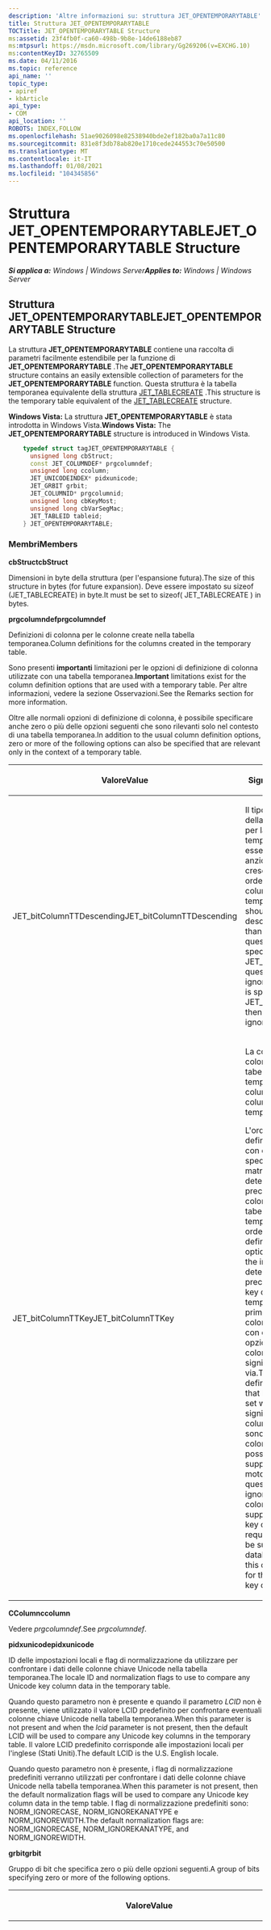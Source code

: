 ```yaml
---
description: 'Altre informazioni su: struttura JET_OPENTEMPORARYTABLE'
title: Struttura JET_OPENTEMPORARYTABLE
TOCTitle: JET_OPENTEMPORARYTABLE Structure
ms:assetid: 23f4fb0f-ca60-498b-9b8e-14de6188eb87
ms:mtpsurl: https://msdn.microsoft.com/library/Gg269206(v=EXCHG.10)
ms:contentKeyID: 32765509
ms.date: 04/11/2016
ms.topic: reference
api_name: ''
topic_type:
- apiref
- kbArticle
api_type:
- COM
api_location: ''
ROBOTS: INDEX,FOLLOW
ms.openlocfilehash: 51ae9026098e82538940bde2ef182ba0a7a11c80
ms.sourcegitcommit: 831e8f3db78ab820e1710cede244553c70e50500
ms.translationtype: MT
ms.contentlocale: it-IT
ms.lasthandoff: 01/08/2021
ms.locfileid: "104345856"
---
```

# <a name="jet_opentemporarytable-structure"></a><span data-ttu-id="2ca9d-103">Struttura JET_OPENTEMPORARYTABLE</span><span class="sxs-lookup"><span data-stu-id="2ca9d-103">JET_OPENTEMPORARYTABLE Structure</span></span>


<span data-ttu-id="2ca9d-104">_**Si applica a:** Windows | Windows Server_</span><span class="sxs-lookup"><span data-stu-id="2ca9d-104">_**Applies to:** Windows | Windows Server_</span></span>

## <a name="jet_opentemporarytable-structure"></a><span data-ttu-id="2ca9d-105">Struttura JET_OPENTEMPORARYTABLE</span><span class="sxs-lookup"><span data-stu-id="2ca9d-105">JET_OPENTEMPORARYTABLE Structure</span></span>

<span data-ttu-id="2ca9d-106">La struttura **JET_OPENTEMPORARYTABLE** contiene una raccolta di parametri facilmente estendibile per la funzione di **JET_OPENTEMPORARYTABLE** .</span><span class="sxs-lookup"><span data-stu-id="2ca9d-106">The **JET_OPENTEMPORARYTABLE** structure contains an easily extensible collection of parameters for the **JET_OPENTEMPORARYTABLE** function.</span></span> <span data-ttu-id="2ca9d-107">Questa struttura è la tabella temporanea equivalente della struttura [JET_TABLECREATE](./jet-tablecreate-structure.md) .</span><span class="sxs-lookup"><span data-stu-id="2ca9d-107">This structure is the temporary table equivalent of the [JET_TABLECREATE](./jet-tablecreate-structure.md) structure.</span></span>

<span data-ttu-id="2ca9d-108">**Windows Vista:** La struttura **JET_OPENTEMPORARYTABLE** è stata introdotta in Windows Vista.</span><span class="sxs-lookup"><span data-stu-id="2ca9d-108">**Windows Vista:** The **JET_OPENTEMPORARYTABLE** structure is introduced in Windows Vista.</span></span>

```cpp
    typedef struct tagJET_OPENTEMPORARYTABLE {
      unsigned long cbStruct;
      const JET_COLUMNDEF* prgcolumndef;
      unsigned long ccolumn;
      JET_UNICODEINDEX* pidxunicode;
      JET_GRBIT grbit;
      JET_COLUMNID* prgcolumnid;
      unsigned long cbKeyMost;
      unsigned long cbVarSegMac;
      JET_TABLEID tableid;
    } JET_OPENTEMPORARYTABLE;
```

### <a name="members"></a><span data-ttu-id="2ca9d-109">Membri</span><span class="sxs-lookup"><span data-stu-id="2ca9d-109">Members</span></span>

<span data-ttu-id="2ca9d-110">**cbStruct**</span><span class="sxs-lookup"><span data-stu-id="2ca9d-110">**cbStruct**</span></span>

<span data-ttu-id="2ca9d-111">Dimensioni in byte della struttura (per l'espansione futura).</span><span class="sxs-lookup"><span data-stu-id="2ca9d-111">The size of this structure in bytes (for future expansion).</span></span> <span data-ttu-id="2ca9d-112">Deve essere impostato su sizeof (JET_TABLECREATE) in byte.</span><span class="sxs-lookup"><span data-stu-id="2ca9d-112">It must be set to sizeof( JET_TABLECREATE ) in bytes.</span></span>

<span data-ttu-id="2ca9d-113">**prgcolumndef**</span><span class="sxs-lookup"><span data-stu-id="2ca9d-113">**prgcolumndef**</span></span>

<span data-ttu-id="2ca9d-114">Definizioni di colonna per le colonne create nella tabella temporanea.</span><span class="sxs-lookup"><span data-stu-id="2ca9d-114">Column definitions for the columns created in the temporary table.</span></span>

<span data-ttu-id="2ca9d-115">Sono presenti **importanti** limitazioni per le opzioni di definizione di colonna utilizzate con una tabella temporanea.</span><span class="sxs-lookup"><span data-stu-id="2ca9d-115">**Important** limitations exist for the column definition options that are used with a temporary table.</span></span> <span data-ttu-id="2ca9d-116">Per altre informazioni, vedere la sezione Osservazioni.</span><span class="sxs-lookup"><span data-stu-id="2ca9d-116">See the Remarks section for more information.</span></span>

<span data-ttu-id="2ca9d-117">Oltre alle normali opzioni di definizione di colonna, è possibile specificare anche zero o più delle opzioni seguenti che sono rilevanti solo nel contesto di una tabella temporanea.</span><span class="sxs-lookup"><span data-stu-id="2ca9d-117">In addition to the usual column definition options, zero or more of the following options can also be specified that are relevant only in the context of a temporary table.</span></span>

<table>
<colgroup>
<col style="width: 50%" />
<col style="width: 50%" />
</colgroup>
<thead>
<tr class="header">
<th><p><span data-ttu-id="2ca9d-118">Valore</span><span class="sxs-lookup"><span data-stu-id="2ca9d-118">Value</span></span></p></th>
<th><p><span data-ttu-id="2ca9d-119">Significato</span><span class="sxs-lookup"><span data-stu-id="2ca9d-119">Meaning</span></span></p></th>
</tr>
</thead>
<tbody>
<tr class="odd">
<td><p><span data-ttu-id="2ca9d-120">JET_bitColumnTTDescending</span><span class="sxs-lookup"><span data-stu-id="2ca9d-120">JET_bitColumnTTDescending</span></span></p></td>
<td><p><span data-ttu-id="2ca9d-121">Il tipo di ordinamento della colonna chiave per la tabella temporanea deve essere decrescente anziché crescente.</span><span class="sxs-lookup"><span data-stu-id="2ca9d-121">The sort order of the key column for the temporary table should be descending rather than ascending.</span></span> <span data-ttu-id="2ca9d-122">Se questa opzione viene specificata senza JET_bitColumnTTKey, questa opzione viene ignorata.</span><span class="sxs-lookup"><span data-stu-id="2ca9d-122">If this option is specified without JET_bitColumnTTKey then this option is ignored.</span></span></p></td>
</tr>
<tr class="even">
<td><p><span data-ttu-id="2ca9d-123">JET_bitColumnTTKey</span><span class="sxs-lookup"><span data-stu-id="2ca9d-123">JET_bitColumnTTKey</span></span></p></td>
<td><p><span data-ttu-id="2ca9d-124">La colonna sarà una colonna chiave per la tabella temporanea.</span><span class="sxs-lookup"><span data-stu-id="2ca9d-124">The column will be a key column for the temporary table.</span></span></p>
<p><span data-ttu-id="2ca9d-125">L'ordine delle definizioni di colonna con questa opzione specificata nella matrice di input determinerà la precedenza di ogni colonna chiave per la tabella temporanea.</span><span class="sxs-lookup"><span data-stu-id="2ca9d-125">The order of the column definitions with this option specified in the input array will determine the precedence of each key column for the temporary table.</span></span> <span data-ttu-id="2ca9d-126">La prima definizione di colonna nella matrice con questo set di opzioni sarà la colonna chiave più significativa e così via.</span><span class="sxs-lookup"><span data-stu-id="2ca9d-126">The first column definition in the array that has this option set will be the most significant key column and so on.</span></span> <span data-ttu-id="2ca9d-127">Se sono richieste più colonne chiave che possono essere supportate dal motore di database, questa opzione viene ignorata per le colonne chiave non supportate.</span><span class="sxs-lookup"><span data-stu-id="2ca9d-127">If more key columns are requested than can be supported by the database engine then this option is ignored for the unsupportable key columns.</span></span></p></td>
</tr>
</tbody>
</table>


<span data-ttu-id="2ca9d-128">**CColumn**</span><span class="sxs-lookup"><span data-stu-id="2ca9d-128">**ccolumn**</span></span>

<span data-ttu-id="2ca9d-129">Vedere *prgcolumndef*.</span><span class="sxs-lookup"><span data-stu-id="2ca9d-129">See *prgcolumndef*.</span></span>

<span data-ttu-id="2ca9d-130">**pidxunicode**</span><span class="sxs-lookup"><span data-stu-id="2ca9d-130">**pidxunicode**</span></span>

<span data-ttu-id="2ca9d-131">ID delle impostazioni locali e flag di normalizzazione da utilizzare per confrontare i dati delle colonne chiave Unicode nella tabella temporanea.</span><span class="sxs-lookup"><span data-stu-id="2ca9d-131">The locale ID and normalization flags to use to compare any Unicode key column data in the temporary table.</span></span>

<span data-ttu-id="2ca9d-132">Quando questo parametro non è presente e quando il parametro *LCID* non è presente, viene utilizzato il valore LCID predefinito per confrontare eventuali colonne chiave Unicode nella tabella temporanea.</span><span class="sxs-lookup"><span data-stu-id="2ca9d-132">When this parameter is not present and when the *lcid* parameter is not present, then the default LCID will be used to compare any Unicode key columns in the temporary table.</span></span> <span data-ttu-id="2ca9d-133">Il valore LCID predefinito corrisponde alle impostazioni locali per l'inglese (Stati Uniti).</span><span class="sxs-lookup"><span data-stu-id="2ca9d-133">The default LCID is the U.S. English locale.</span></span>

<span data-ttu-id="2ca9d-134">Quando questo parametro non è presente, i flag di normalizzazione predefiniti verranno utilizzati per confrontare i dati delle colonne chiave Unicode nella tabella temporanea.</span><span class="sxs-lookup"><span data-stu-id="2ca9d-134">When this parameter is not present, then the default normalization flags will be used to compare any Unicode key column data in the temp table.</span></span> <span data-ttu-id="2ca9d-135">I flag di normalizzazione predefiniti sono: NORM_IGNORECASE, NORM_IGNOREKANATYPE e NORM_IGNOREWIDTH.</span><span class="sxs-lookup"><span data-stu-id="2ca9d-135">The default normalization flags are: NORM_IGNORECASE, NORM_IGNOREKANATYPE, and NORM_IGNOREWIDTH.</span></span>

<span data-ttu-id="2ca9d-136">**grbit**</span><span class="sxs-lookup"><span data-stu-id="2ca9d-136">**grbit**</span></span>

<span data-ttu-id="2ca9d-137">Gruppo di bit che specifica zero o più delle opzioni seguenti.</span><span class="sxs-lookup"><span data-stu-id="2ca9d-137">A group of bits specifying zero or more of the following options.</span></span>

<table>
<colgroup>
<col style="width: 50%" />
<col style="width: 50%" />
</colgroup>
<thead>
<tr class="header">
<th><p><span data-ttu-id="2ca9d-138">Valore</span><span class="sxs-lookup"><span data-stu-id="2ca9d-138">Value</span></span></p></th>
<th><p><span data-ttu-id="2ca9d-139">Significato</span><span class="sxs-lookup"><span data-stu-id="2ca9d-139">Meaning</span></span></p></th>
</tr>
</thead>
<tbody>
<tr class="odd">
<td><p><span data-ttu-id="2ca9d-140">JET_bitTTIndexed</span><span class="sxs-lookup"><span data-stu-id="2ca9d-140">JET_bitTTIndexed</span></span></p></td>
<td><p><span data-ttu-id="2ca9d-141">Questa opzione richiede che la tabella temporanea sia sufficientemente flessibile da consentire l'uso di <a href="gg294103(v=exchg.10).md">JetSeek</a> per la ricerca di record in base alla chiave di indice.</span><span class="sxs-lookup"><span data-stu-id="2ca9d-141">This option requests that the temporary table be flexible enough to permit the use of <a href="gg294103(v=exchg.10).md">JetSeek</a> to look up records by index key.</span></span></p>
<p><span data-ttu-id="2ca9d-142">Se questa funzionalità non è necessaria, è consigliabile non richiederla.</span><span class="sxs-lookup"><span data-stu-id="2ca9d-142">If this functionality it not required then it is best to not request it.</span></span> <span data-ttu-id="2ca9d-143">Se questa funzionalità non è richiesta, il gestore tabelle temporaneo potrebbe essere in grado di scegliere una strategia per la gestione della tabella temporanea che comporterà un miglioramento delle prestazioni.</span><span class="sxs-lookup"><span data-stu-id="2ca9d-143">If this functionality is not requested then the temporary table manager may be able to choose a strategy for managing the temporary table that will result in improved performance.</span></span></p></td>
</tr>
<tr class="even">
<td><p><span data-ttu-id="2ca9d-144">JET_bitTTUnique</span><span class="sxs-lookup"><span data-stu-id="2ca9d-144">JET_bitTTUnique</span></span></p></td>
<td><p><span data-ttu-id="2ca9d-145">Richiede la rimozione dei record con chiavi di indice duplicate dal set di record finale nella tabella temporanea.</span><span class="sxs-lookup"><span data-stu-id="2ca9d-145">Requests that records with duplicate index keys be removed from the final set of records in the temporary table.</span></span></p>
<p><span data-ttu-id="2ca9d-146">Prima di Windows Server 2003, il motore di database presuppone sempre che questa opzione sia attiva a causa del fatto che anche tutti gli indici cluster devono essere una chiave primaria e pertanto devono essere univoci.</span><span class="sxs-lookup"><span data-stu-id="2ca9d-146">Prior to Windows Server 2003, the database engine always assumed this option to be in effect due to the fact that all clustered indexes must also be a primary key and thus must be unique.</span></span> <span data-ttu-id="2ca9d-147">A partire da Windows Server 2003, è ora possibile creare una tabella temporanea che non rimuove i duplicati quando viene specificata anche l'opzione JET_bitTTForwardOnly.</span><span class="sxs-lookup"><span data-stu-id="2ca9d-147">As of Windows Server 2003, it is now possible to create a temporary table that does not remove duplicates when the JET_bitTTForwardOnly option is also specified.</span></span></p>
<p><span data-ttu-id="2ca9d-148">Non è possibile stabilire quale duplicato avrà esito positivo e quali duplicati verranno rimossi, in generale.</span><span class="sxs-lookup"><span data-stu-id="2ca9d-148">It is not possible to know which duplicate will succeed and which duplicates will be discarded, in general.</span></span> <span data-ttu-id="2ca9d-149">Tuttavia, quando viene richiesta l'opzione JET_bitTTErrorOnDuplicateInsertion, il primo record con una chiave di indice specificata da inserire nella tabella temporanea avrà sempre esito positivo.</span><span class="sxs-lookup"><span data-stu-id="2ca9d-149">However, when the JET_bitTTErrorOnDuplicateInsertion option is requested then the first record with a given index key to be inserted into the temporary table will always succeed.</span></span></p></td>
</tr>
<tr class="odd">
<td><p><span data-ttu-id="2ca9d-150">JET_bitTTUpdatable</span><span class="sxs-lookup"><span data-stu-id="2ca9d-150">JET_bitTTUpdatable</span></span></p></td>
<td><p><span data-ttu-id="2ca9d-151">Richiede che la tabella temporanea sia sufficientemente flessibile da consentire la modifica successiva dei record inseriti in precedenza.</span><span class="sxs-lookup"><span data-stu-id="2ca9d-151">Requests that the temporary table be flexible enough to allow records that have previously been inserted to be subsequently changed.</span></span> <span data-ttu-id="2ca9d-152">Se questa funzionalità non è necessaria, è consigliabile non richiederla.</span><span class="sxs-lookup"><span data-stu-id="2ca9d-152">If this functionality it not required then it is best to not request it.</span></span></p>
<p><span data-ttu-id="2ca9d-153">Se questa funzionalità non è richiesta, il gestore tabelle temporaneo potrebbe essere in grado di scegliere una strategia per la gestione della tabella temporanea che comporterà un miglioramento delle prestazioni.</span><span class="sxs-lookup"><span data-stu-id="2ca9d-153">If this functionality is not requested then the temporary table manager may be able to choose a strategy for managing the temporary table that will result in improved performance.</span></span></p></td>
</tr>
<tr class="even">
<td><p><span data-ttu-id="2ca9d-154">JET_bitTTScrollable</span><span class="sxs-lookup"><span data-stu-id="2ca9d-154">JET_bitTTScrollable</span></span></p></td>
<td><p><span data-ttu-id="2ca9d-155">Richiede che la tabella temporanea sia sufficientemente flessibile da consentire l'analisi arbitraria dei record in ordine e direzione arbitrari usando <a href="gg294117(v=exchg.10).md">JetMove</a>.</span><span class="sxs-lookup"><span data-stu-id="2ca9d-155">Requests that the temporary table be flexible enough to allow records to be scanned in arbitrary order and direction using <a href="gg294117(v=exchg.10).md">JetMove</a>.</span></span></p>
<p><span data-ttu-id="2ca9d-156">Se questa funzionalità non è necessaria, è consigliabile non richiederla.</span><span class="sxs-lookup"><span data-stu-id="2ca9d-156">If this functionality is not required then it is best to not request it.</span></span> <span data-ttu-id="2ca9d-157">Se questa funzionalità non è richiesta, il gestore tabelle temporaneo potrebbe essere in grado di scegliere una strategia per la gestione della tabella temporanea che comporterà un miglioramento delle prestazioni.</span><span class="sxs-lookup"><span data-stu-id="2ca9d-157">If this functionality is not requested then the temporary table manager may be able to choose a strategy for managing the temporary table that will result in improved performance.</span></span></p></td>
</tr>
<tr class="odd">
<td><p><span data-ttu-id="2ca9d-158">JET_bitTTSortNullsHigh</span><span class="sxs-lookup"><span data-stu-id="2ca9d-158">JET_bitTTSortNullsHigh</span></span></p></td>
<td><p><span data-ttu-id="2ca9d-159">Richiede che i valori della colonna chiave <strong>null</strong> siano ordinati più vicino alla fine dell'indice rispetto ai valori di colonna chiave non null.</span><span class="sxs-lookup"><span data-stu-id="2ca9d-159">Requests that <strong>NULL</strong> key column values sort closer to the end of the index than non-NULL key column values.</span></span></p></td>
</tr>
<tr class="even">
<td><p><span data-ttu-id="2ca9d-160">JET_bitTTForceMaterialization</span><span class="sxs-lookup"><span data-stu-id="2ca9d-160">JET_bitTTForceMaterialization</span></span></p></td>
<td><p><span data-ttu-id="2ca9d-161">Impone al gestore tabelle temporaneo di abbandonare la ricerca della strategia migliore per utilizzare la gestione della tabella temporanea che comporterà un miglioramento delle prestazioni.</span><span class="sxs-lookup"><span data-stu-id="2ca9d-161">Forces the temporary table manager to abandon the search for the best strategy to use managing the temporary table that will result in enhanced performance.</span></span></p></td>
</tr>
<tr class="odd">
<td><p><span data-ttu-id="2ca9d-162">JET_bitTTErrorOnDuplicateInsertion</span><span class="sxs-lookup"><span data-stu-id="2ca9d-162">JET_bitTTErrorOnDuplicateInsertion</span></span></p></td>
<td><p><span data-ttu-id="2ca9d-163">Eventuali tentativi di inserire un record con la stessa chiave di indice di un record inserito in precedenza avranno immediatamente esito negativo con JET_errKeyDuplicate.</span><span class="sxs-lookup"><span data-stu-id="2ca9d-163">Any attempt to insert a record with the same index key as a previously inserted record will immediately fail with JET_errKeyDuplicate.</span></span> <span data-ttu-id="2ca9d-164">Se questa opzione non è richiesta, un duplicato viene rilevato immediatamente e non riesce o viene rimosso automaticamente in un secondo momento, a seconda della strategia scelta dal motore di database per implementare la tabella temporanea, in base alla funzionalità richiesta.</span><span class="sxs-lookup"><span data-stu-id="2ca9d-164">If this option is not requested then a duplicate is detected immediately and fails, or is silently removed later, depending on the strategy chosen by the database engine to implement the temporary table, based on the requested functionality.</span></span></p>
<p><span data-ttu-id="2ca9d-165">Se questa funzionalità non è necessaria, è consigliabile non richiederla.</span><span class="sxs-lookup"><span data-stu-id="2ca9d-165">If this functionality it not required then it is best to not request it.</span></span> <span data-ttu-id="2ca9d-166">Se questa funzionalità non è richiesta, il gestore tabelle temporaneo potrebbe essere in grado di scegliere una strategia per la gestione della tabella temporanea che comporterà un miglioramento delle prestazioni.</span><span class="sxs-lookup"><span data-stu-id="2ca9d-166">If this functionality is not requested then the temporary table manager may be able to choose a strategy for managing the temporary table that will result in improved performance.</span></span></p></td>
</tr>
<tr class="even">
<td><p><span data-ttu-id="2ca9d-167">JET_bitTTForwardOnly</span><span class="sxs-lookup"><span data-stu-id="2ca9d-167">JET_bitTTForwardOnly</span></span></p></td>
<td><p><span data-ttu-id="2ca9d-168">La tabella temporanea viene creata solo se Gestione tabelle temporanee è in grado di utilizzare l'implementazione ottimizzata per i risultati intermedi delle query.</span><span class="sxs-lookup"><span data-stu-id="2ca9d-168">The temporary table is only created if the temporary table manager can use the implementation that is optimized for intermediate query results.</span></span> <span data-ttu-id="2ca9d-169">Se una caratteristica della tabella temporanea impedisce l'uso di questa ottimizzazione, l'operazione avrà esito negativo con JET_errCannotMaterializeForwardOnlySort.</span><span class="sxs-lookup"><span data-stu-id="2ca9d-169">If any characteristic of the temporary table would prevent the use of this optimization then the operation will fail with JET_errCannotMaterializeForwardOnlySort.</span></span></p>
<p><span data-ttu-id="2ca9d-170">Un effetto collaterale di questa opzione consiste nel consentire alla tabella temporanea di contenere record con chiavi di indice duplicate.</span><span class="sxs-lookup"><span data-stu-id="2ca9d-170">A side effect of this option is to allow the temporary table to contain records with duplicate index keys.</span></span> <span data-ttu-id="2ca9d-171">Per ulteriori informazioni, vedere JET_bitTTUnique.</span><span class="sxs-lookup"><span data-stu-id="2ca9d-171">See JET_bitTTUnique for more information.</span></span></p>
<p><span data-ttu-id="2ca9d-172"><strong>Windows Server 2003:  </strong> Questa opzione è disponibile solo in Windows Server 2003 e versioni successive.</span><span class="sxs-lookup"><span data-stu-id="2ca9d-172"><strong>Windows Server 2003:  </strong>This option is only available on Windows Server 2003 and later releases.</span></span></p></td>
</tr>
</tbody>
</table>


<span data-ttu-id="2ca9d-173">**prgcolumnid**</span><span class="sxs-lookup"><span data-stu-id="2ca9d-173">**prgcolumnid**</span></span>

<span data-ttu-id="2ca9d-174">Buffer di output che riceve la matrice di ID di colonna generati durante la creazione della tabella temporanea.</span><span class="sxs-lookup"><span data-stu-id="2ca9d-174">The output buffer that receives the array of column IDs generated during the creation of the temporary table.</span></span>

<span data-ttu-id="2ca9d-175">Gli ID di colonna in questa matrice corrispondono esattamente alla matrice di input delle definizioni di colonna.</span><span class="sxs-lookup"><span data-stu-id="2ca9d-175">The column IDs in this array will exactly correspond to the input array of column definitions.</span></span> <span data-ttu-id="2ca9d-176">Di conseguenza, le dimensioni del buffer devono corrispondere alla dimensione della matrice di input.</span><span class="sxs-lookup"><span data-stu-id="2ca9d-176">As a result, the size of this buffer must correspond to the size of the input array.</span></span>

<span data-ttu-id="2ca9d-177">**cbKeyMost**</span><span class="sxs-lookup"><span data-stu-id="2ca9d-177">**cbKeyMost**</span></span>

<span data-ttu-id="2ca9d-178">Dimensione massima di una chiave che rappresenta una determinata riga.</span><span class="sxs-lookup"><span data-stu-id="2ca9d-178">The maximum size for a key representing a given row.</span></span>

<span data-ttu-id="2ca9d-179">È possibile impostare la dimensione massima della chiave per controllare la modalità di troncamento delle chiavi.</span><span class="sxs-lookup"><span data-stu-id="2ca9d-179">The maximum key size may be set to control how keys are truncated.</span></span> <span data-ttu-id="2ca9d-180">Il troncamento della chiave è importante perché può influire sul fatto che le righe siano considerate distinte.</span><span class="sxs-lookup"><span data-stu-id="2ca9d-180">Key truncation is important because it can affect when rows are considered to be distinct.</span></span>

<span data-ttu-id="2ca9d-181">Se questo parametro è impostato su 0 o JET_cbKeyMostMin (255), le dimensioni massime della chiave e la relativa semantica rimarranno identiche alle dimensioni massime della chiave supportate da Windows Server 2003 e dalle versioni precedenti.</span><span class="sxs-lookup"><span data-stu-id="2ca9d-181">If this parameter is set to 0 or JET_cbKeyMostMin (255) then the maximum key size and its semantics will remain identical to the maximum key size supported by Windows Server 2003 and previous releases.</span></span> <span data-ttu-id="2ca9d-182">Questo parametro può essere impostato anche su un valore maggiore come funzione delle dimensioni della pagina del database per l'istanza (JET_paramDatabasePageSize).</span><span class="sxs-lookup"><span data-stu-id="2ca9d-182">This parameter may also be set to a larger value as a function of the database page size for the instance (JET_paramDatabasePageSize).</span></span> <span data-ttu-id="2ca9d-183">Per ulteriori informazioni, vedere JET_paramKeyMost.</span><span class="sxs-lookup"><span data-stu-id="2ca9d-183">See JET_paramKeyMost for more information.</span></span>

<span data-ttu-id="2ca9d-184">**cbVarSegMac**</span><span class="sxs-lookup"><span data-stu-id="2ca9d-184">**cbVarSegMac**</span></span>

<span data-ttu-id="2ca9d-185">Quantità massima di dati che verranno utilizzati da qualsiasi colonna a lunghezza variabile per costruire una chiave per una determinata riga.</span><span class="sxs-lookup"><span data-stu-id="2ca9d-185">The maximum amount of data that will be used from any variable length column to construct a key for a given row.</span></span>

<span data-ttu-id="2ca9d-186">Questo parametro può essere utilizzato per controllare la quantità di spazio chiave utilizzata da una determinata colonna chiave.</span><span class="sxs-lookup"><span data-stu-id="2ca9d-186">This parameter may be used to control the amount of key space consumed by any given key column.</span></span> <span data-ttu-id="2ca9d-187">Questo limite è in byte.</span><span class="sxs-lookup"><span data-stu-id="2ca9d-187">This limit is in bytes.</span></span> <span data-ttu-id="2ca9d-188">Se questo parametro è zero o è uguale al parametro *cbKeyMost* , non è attivo alcun limite.</span><span class="sxs-lookup"><span data-stu-id="2ca9d-188">If this parameter is zero or is the same as the *cbKeyMost* parameter then no limit is in effect.</span></span>

<span data-ttu-id="2ca9d-189">**TableID**</span><span class="sxs-lookup"><span data-stu-id="2ca9d-189">**tableid**</span></span>

<span data-ttu-id="2ca9d-190">Handle di tabella per la tabella temporanea creata in seguito a una chiamata riuscita a [JetOpenTemporaryTable](./jetopentemporarytable-function.md).</span><span class="sxs-lookup"><span data-stu-id="2ca9d-190">The table handle for the temporary table created as a result of a successful call to [JetOpenTemporaryTable](./jetopentemporarytable-function.md).</span></span>

### <a name="requirements"></a><span data-ttu-id="2ca9d-191">Requisiti</span><span class="sxs-lookup"><span data-stu-id="2ca9d-191">Requirements</span></span>

<table>
<colgroup>
<col style="width: 50%" />
<col style="width: 50%" />
</colgroup>
<tbody>
<tr class="odd">
<td><p><span data-ttu-id="2ca9d-192"><strong>Client</strong></span><span class="sxs-lookup"><span data-stu-id="2ca9d-192"><strong>Client</strong></span></span></p></td>
<td><p><span data-ttu-id="2ca9d-193">Richiede Windows Vista.</span><span class="sxs-lookup"><span data-stu-id="2ca9d-193">Requires Windows Vista.</span></span></p></td>
</tr>
<tr class="even">
<td><p><span data-ttu-id="2ca9d-194"><strong>Server</strong></span><span class="sxs-lookup"><span data-stu-id="2ca9d-194"><strong>Server</strong></span></span></p></td>
<td><p><span data-ttu-id="2ca9d-195">Richiede Windows Server 2008.</span><span class="sxs-lookup"><span data-stu-id="2ca9d-195">Requires Windows Server 2008.</span></span></p></td>
</tr>
<tr class="odd">
<td><p><span data-ttu-id="2ca9d-196"><strong>Intestazione</strong></span><span class="sxs-lookup"><span data-stu-id="2ca9d-196"><strong>Header</strong></span></span></p></td>
<td><p><span data-ttu-id="2ca9d-197">Dichiarata in esent. h.</span><span class="sxs-lookup"><span data-stu-id="2ca9d-197">Declared in Esent.h.</span></span></p></td>
</tr>
</tbody>
</table>


### <a name="see-also"></a><span data-ttu-id="2ca9d-198">Vedere anche</span><span class="sxs-lookup"><span data-stu-id="2ca9d-198">See Also</span></span>

[<span data-ttu-id="2ca9d-199">JET_TABLECREATE</span><span class="sxs-lookup"><span data-stu-id="2ca9d-199">JET_TABLECREATE</span></span>](./jet-tablecreate-structure.md)  
[<span data-ttu-id="2ca9d-200">JET_COLUMNDEF</span><span class="sxs-lookup"><span data-stu-id="2ca9d-200">JET_COLUMNDEF</span></span>](./jet-columndef-structure.md)  
[<span data-ttu-id="2ca9d-201">JET_UNICODEINDEX</span><span class="sxs-lookup"><span data-stu-id="2ca9d-201">JET_UNICODEINDEX</span></span>](./jet-unicodeindex-structure.md)  
[<span data-ttu-id="2ca9d-202">JET_GRBIT</span><span class="sxs-lookup"><span data-stu-id="2ca9d-202">JET_GRBIT</span></span>](./jet-grbit.md)  
[<span data-ttu-id="2ca9d-203">JET_COLUMNID</span><span class="sxs-lookup"><span data-stu-id="2ca9d-203">JET_COLUMNID</span></span>](./jet-columnid.md)  
[<span data-ttu-id="2ca9d-204">JET_TABLEID</span><span class="sxs-lookup"><span data-stu-id="2ca9d-204">JET_TABLEID</span></span>](./jet-tableid.md)  
[<span data-ttu-id="2ca9d-205">JetOpenTemporaryTable</span><span class="sxs-lookup"><span data-stu-id="2ca9d-205">JetOpenTemporaryTable</span></span>](./jetopentemporarytable-function.md)  
[<span data-ttu-id="2ca9d-206">Parametri di sistema Extensible Storage Engine</span><span class="sxs-lookup"><span data-stu-id="2ca9d-206">Extensible Storage Engine System Parameters</span></span>](./extensible-storage-engine-system-parameters.md)
